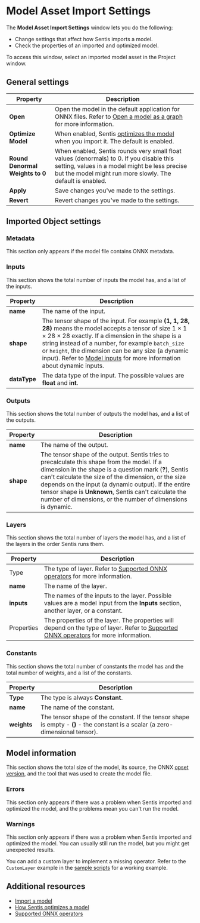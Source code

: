 # Model Asset Import Settings

The **Model Asset Import Settings** window lets you do the following:

- Change settings that affect how Sentis imports a model.
- Check the properties of an imported and optimized model.

To access this window, select an imported model asset in the Project window.

## General settings

|Property|Description|
|-|-|
|**Open**|Open the model in the default application for ONNX files. Refer to [Open a model as a graph](inspect-a-model.md#open-a-model-as-a-graph) for more information.|
|**Optimize Model**|When enabled, Sentis [optimizes the model](models-concept.md#how-sentis-optimizes-a-model) when you import it. The default is enabled.|
|**Round Denormal Weights to 0**|When enabled, Sentis rounds very small float values (denormals) to 0. If you disable this setting, values in a model might be less precise but the model might run more slowly. The default is enabled.|
|**Apply**|Save changes you've made to the settings.|
|**Revert**|Revert changes you've made to the settings.|

## Imported Object settings

### Metadata

This section only appears if the model file contains ONNX metadata.

### Inputs

This section shows the total number of inputs the model has, and a list of the inputs.

|Property|Description|
|-|-|
|**name**|The name of the input.|
|**shape**|The tensor shape of the input. For example **(1, 1, 28, 28)** means the model accepts a tensor of size 1 × 1 × 28 × 28 exactly. If a dimension in the shape is a string instead of a number, for example `batch_size` or `height`, the dimension can be any size (a dynamic input). Refer to [Model inputs](models-concept.md#model-inputs) for more information about dynamic inputs. |
|**dataType**|The data type of the input. The possible values are **float** and **int**.|

### Outputs

This section shows the total number of outputs the model has, and a list of the outputs.

|Property|Description|
|-|-|
|**name**|The name of the output.|
|**shape**|The tensor shape of the output. Sentis tries to precalculate this shape from the model. If a dimension in the shape is a question mark (**?**), Sentis can't calculate the size of the dimension, or the size depends on the input (a dynamic output). If the entire tensor shape is **Unknown**, Sentis can't calculate the number of dimensions, or the number of dimensions is dynamic. |

### Layers

This section shows the total number of layers the model has, and a list of the layers in the order Sentis runs them.

|Property|Description|
|-|-|
|Type|The type of layer. Refer to [Supported ONNX operators](supported-operators.md) for more information.|
|**name**|The name of the layer.|
|**inputs**|The names of the inputs to the layer. Possible values are a model input from the **Inputs** section, another layer, or a constant.|
|Properties|The properties of the layer. The properties will depend on the type of layer. Refer to [Supported ONNX operators](supported-operators.md) for more information.|

### Constants

This section shows the total number of constants the model has and the total number of weights, and a list of the constants.

|Property|Description|
|-|-|
|**Type**|The type is always **Constant**.|
|**name**|The name of the constant.|
|**weights**|The tensor shape of the constant. If the tensor shape is empty - **()** - the constant is a scalar (a zero-dimensional tensor).|

## Model information

This section shows the total size of the model, its source, the ONNX [opset version](https://github.com/onnx/onnx/blob/main/docs/Versioning.md#released-versions), and the tool that was used to create the model file.

### Errors

This section only appears if there was a problem when Sentis imported and optimized the model, and the problems mean you can't run the model.

### Warnings

This section only appears if there was a problem when Sentis imported and optimized the model. You can usually still run the model, but you might get unexpected results.

You can add a custom layer to implement a missing operator. Refer to the `CustomLayer` example in the [sample scripts](package-samples.md) for a working example.

## Additional resources

- [Import a model](import-a-model.md)
- [How Sentis optimizes a model](models-concept.md#how-sentis-optimizes-a-model)
- [Supported ONNX operators](supported-operators.md)


